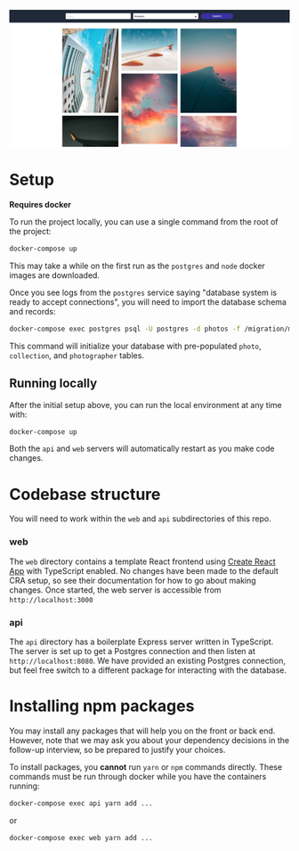 ![image](./img/gallery.png)

# Setup

**Requires docker**

To run the project locally, you can use a single command from the root of the project:

```bash
docker-compose up
```

This may take a while on the first run as the `postgres` and `node` docker images are downloaded.

Once you see logs from the `postgres` service saying "database system is ready to accept connections", you will need to import the database schema and records:

```bash
docker-compose exec postgres psql -U postgres -d photos -f /migration/migration.sql
```

This command will initialize your database with pre-populated `photo`, `collection`, and `photographer` tables.

## Running locally

After the initial setup above, you can run the local environment at any time with:

```bash
docker-compose up
```

Both the `api` and `web` servers will automatically restart as you make code changes.

# Codebase structure

You will need to work within the `web` and `api` subdirectories of this repo.

### web

The `web` directory contains a template React frontend using [Create React App](https://create-react-app.dev/docs/getting-started/) with TypeScript enabled. No changes have been made to the default CRA setup, so see their documentation for how to go about making changes. Once started, the web server is accessible from `http://localhost:3000`

### api

The `api` directory has a boilerplate Express server written in TypeScript. The server is set up to get a Postgres connection and then listen at `http://localhost:8080`. We have provided an existing Postgres connection, but feel free switch to a different package for interacting with the database.

# Installing npm packages

You may install any packages that will help you on the front or back end. However, note that we may ask you about your dependency decisions in the follow-up interview, so be prepared to justify your choices.

To install packages, you **cannot** run `yarn` or `npm` commands directly. These commands must be run through docker while you have the containers running:

```bash
docker-compose exec api yarn add ...
```

or

```bash
docker-compose exec web yarn add ...
```
